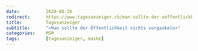 ```yaml
---
date:          2020-08-28
redirect:      https://www.tagesanzeiger.ch/man-sollte-der-oeffentlichkeit-nichts-vorgaukeln-780632651447
title:         Tagesanzeiger
subtitle:      "«Man sollte der Öffentlichkeit nichts vorgaukeln»"
categories:    MSM
tags:          [tagesanzeiger, maske]
---
```

